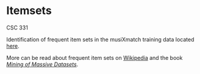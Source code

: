 Itemsets
========
CSC 331

Identification of frequent item sets in the musiXmatch training data located [here](http://labrosa.ee.columbia.edu/millionsong/sites/default/files/AdditionalFiles/mxm_dataset_train.txt.zip).

More can be read about frequent item sets on [Wikipedia](http://en.wikipedia.org/wiki/Association_rule_learning) and the book [*Mining of Massive Datasets*](http://infolab.stanford.edu/~ullman/mmds.html).
